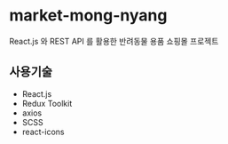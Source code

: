 # market-mong-nyang

React.js 와 REST API 를 활용한 반려동물 용품 쇼핑몰 프로젝트

## 사용기술

- React.js
- Redux Toolkit
- axios
- SCSS
- react-icons
